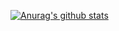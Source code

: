 [![Anurag's github stats](https://github-readme-stats.vercel.app/api?username=pikachunou)](https://github.com/anuraghazra/github-readme-stats)
